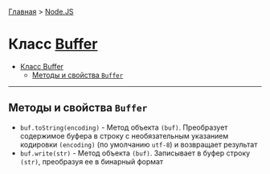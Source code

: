[Главная](../../README.md#readme) > [Node.JS](../README.md#readme)

# Класс [Buffer](https://nodejs.org/api/buffer.html)

- [Класс Buffer](#%D0%9A%D0%BB%D0%B0%D1%81%D1%81-buffer)
  - [Методы и свойства `Buffer`](#%D0%9C%D0%B5%D1%82%D0%BE%D0%B4%D1%8B-%D0%B8-%D1%81%D0%B2%D0%BE%D0%B9%D1%81%D1%82%D0%B2%D0%B0-buffer)

***

## Методы и свойства `Buffer`

* `buf.toString(encoding)` - Метод объекта `(buf)`. Преобразует содержимое буфера в строку с необязательным указанием кодировки `(encoding)` (по умолчанию `utf-8`) и возвращает результат
* `buf.write(str)` - Метод объекта `(buf)`. Записывает в буфер строку `(str)`, преобразуя ее в бинарный формат